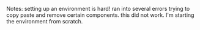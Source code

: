 Notes: setting up an environment is hard! ran into several errors trying to copy paste and remove certain components. this did not work. I'm starting the environment from scratch.
